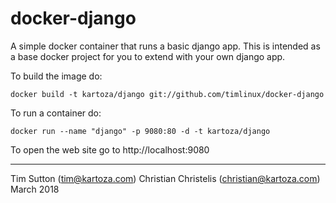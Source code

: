 docker-django
=============

A simple docker container that runs a basic django app. This is intended as a base docker project for you to extend with your own django app.

To build the image do:

```
docker build -t kartoza/django git://github.com/timlinux/docker-django
```

To run a container do:

```
docker run --name "django" -p 9080:80 -d -t kartoza/django
```

To open the web site go to http://localhost:9080

-----------

Tim Sutton (tim@kartoza.com)
Christian Christelis (christian@kartoza.com)
March 2018